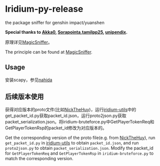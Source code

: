 # Iridium-py-release
the package sniffer for genshin impact/yuanshen

**Special thanks to [Akka0](https://github.com/Akka0),
[Sorapointa](https://github.com/Sorapointa),[tamilpp25](https://github.com/tamilpp25), [unipendix](https://github.com/BUnipendix).**

原理详见[MagicSniffer](https://github.com/Sorapointa/MagicSniffer)。

The principle can be found at [MagicSniffer](https://github.com/Sorapointa/MagicSniffer).

## Usage

安装scapy，参见[nahida](https://github.com/Asassong/nahida)

## 后续版本使用

获得对应版本的proto文件(比如[NickTheHuy](https://github.com/NickTheHuy))，运行[iridium-utils](https://github.com/c2c3vsfac/Iridium-utils)中的get_packet_id.py获取packet_id.json，运行proto2json.py获取packet_serialization.json。将iridium-bruteforce.py中GetPlayerTokenReq和GetPlayerTokenRsp的packet_id修改为对应版本的。

Get the corresponding version of the proto file(e.g. from [NickTheHuy](https://github.com/NickTheHuy)), run `get_packet_id.py` in [iridium-utils](https://github.com/c2c3vsfac/Iridium-utils) to obtain `packet_id.json`, and run `proto2json.py` to obtain `packet_serialization.json`. Modify the packet_id for `GetPlayerTokenReq` and `GetPlayerTokenRsp` in `iridium-bruteforce.py` to match the corresponding version.

